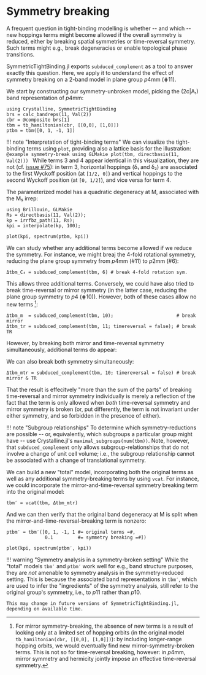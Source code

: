 # Symmetry breaking

A frequent question in tight-binding modelling is whether -- and which -- new hoppings terms might become allowed if the overall symmetry is reduced, either by breaking spatial symmetries or time-reversal symmetry. Such terms might e.g., break degeneracies or enable topological phase transitions.

SymmetricTightBinding.jl exports `subduced_complement` as a tool to answer exactly this question. Here, we apply it to understand the effect of symmetry breaking on a 2-band model in plane group *p*4mm (⋕11).

We start by constructing our symmetry-unbroken model, picking the (2c|A₁) band representation of *p*4mm:

```@repl symmetry-break
using Crystalline, SymmetricTightBinding
brs = calc_bandreps(11, Val(2))
cbr = @composite brs[1]
tbm = tb_hamiltonian(cbr, [[0,0], [1,0]])
ptbm = tbm([0, 1, -1, 1])
```

!!! note "Interpretation of tight-binding terms"
    We can visualize the tight-binding terms using `plot`, providing also a lattice basis for the illustration:
    ```@example symmetry-break
    using GLMakie
    plot(tbm, directbasis(11, Val(2)))
    ```
    While terms 3 and 4 appear identical in this visualization, they are not (cf. [issue #75](https://github.com/CrystallineOrg/SymmetricTightBinding.jl/issues/75)): in term 3, horizontal hoppings (δ₁ and δ₂) are associated to the first Wyckoff position (at `[1/2, 0]`) and vertical hoppings to the second Wyckoff position (at `[0, 1/2]`), and vice versa for term 4.

The parameterized model has a quadratic degeneracy at M, associated with the M₅ irrep:

```@repl symmetry-break
using Brillouin, GLMakie
Rs = directbasis(11, Val(2));
kp = irrfbz_path(11, Rs);
kpi = interpolate(kp, 100);
```

```@example symmetry-break
plot(kpi, spectrum(ptbm, kpi))
```

We can study whether any additional terms become allowed if we reduce the symmetry. For instance, we might breaj the 4-fold rotational symmetry, reducing the plane group symmetry from *p*4mm (#11) to *p*2mm (#6):

```@repl symmetry-break
Δtbm_C₄ = subduced_complement(tbm, 6) # break 4-fold rotation sym.
```

This allows three additional terms. Conversely, we could have also tried to break time-reversal or mirror symmetry (in the latter case, reducing the plane group symmetry to *p*4 (⋕10)). However, both of these cases allow no new terms [^1]:

```@repl symmetry-break
Δtbm_m  = subduced_complement(tbm, 10);                       # break mirror
Δtbm_tr = subduced_complement(tbm, 11; timereversal = false); # break TR
```

[^1]: For mirror symmetry-breaking, the absence of new terms is a result of looking only at a limited set of hopping orbits (in the original model `tb_hamiltonian(cbr, [[0,0], [1,0]])`): by including longer-range hopping orbits, we would eventually find new mirror-symmetry-broken terms. This is not so for time-reversal breaking, however: in *p*4mm, mirror symmetry and hermicity jointly impose an effective time-reversal symmetry.

However, by breaking both mirror and time-reversal symmetry simultaneously, additional terms do appear:

We can also break both symmetry simultaneously:

```@repl symmetry-break
Δtbm_mtr = subduced_complement(tbm, 10; timereversal = false) # break mirror & TR
```

That the result is effecitvely "more than the sum of the parts" of breaking time-reversal and mirror symmetry individually is merely a reflection of the fact that the term is only allowed when _both_ time-reversal symmetry and mirror symmetry is broken (or, put differently, the term is not invariant under either symmetry, and so forbidden in the presence of either).

!!! note "Subgroup relationships"
    To determine which symmetry-reductions are possible -- or, equivalently, which subgroups a particular group might have -- use Crystalline.jl's `maximal_subgroups(num(tbm))`.
    Note, however, that `subduced_complement` only allows subgroup-relationships that do not involve a change of unit cell volume; i.e., the subgroup relationship cannot be associated with a change of translational symmetry.

We can build a new "total" model, incorporating both the original terms as well as any additional symmetry-breaking terms by using `vcat`. For instance, we could incorporate the mirror-and-time-reversal symmetry breaking term into the original model:

```@repl symmetry-break
tbm′ = vcat(tbm, Δtbm_mtr)
```

And we can then verify that the original band degeneracy at M is split when the mirror-and-time-reversal-breaking term is nonzero:
```@repl symmetry-break
ptbm′ = tbm′([0, 1, -1, 1 #= original terms =#,
              0.1         #= symmetry breaking =#])
```

```@example symmetry-break
plot(kpi, spectrum(ptbm′, kpi))
```

!!! warning "Symmetry analysis in a symmetry-broken setting"
    While the "total" models `tbm′` and `ptbm′` work well for e.g., band structure purposes, they are _not_ amenable to symmetry analysis in the symmetry-reduced setting. This is because the associated band representations in `tbm′`, which are used to infer the "ingredients" of the symmetry analysis, still refer to the original group's symmetry, i.e., to *p*11 rather than *p*10.

    This may change in future versions of SymmetricTightBinding.jl, depending on available time.


